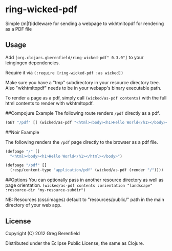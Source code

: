 # ring-wicked-pdf

Simple (m|f)iddleware for sending a webpage to wkhtmltopdf for rendering as a PDF
file

## Usage

Add `[org.clojars.gberenfield/ring-wicked-pdf" 0.3.0"]` to your leingingen dependencies.

Require it via `(:require [ring-wicked-pdf :as wicked])`

Make sure you have a "tmp" subdirectory in your resource directory tree.
Also "wkhtmltopdf" needs to be in your webapp's binary executable path.

To render a page as a pdf, simply call `(wicked/as-pdf contents)` with
the full html contents to render with wkhtmltopdf.

##Compojure Example
The following route renders `/pdf` directly as a pdf.

```clojure
(GET "/pdf" [] (wicked/as-pdf "<html><body><h1>Hello World</h1></body></html>"))
```

##Noir Example

The following renders the `/pdf` page directly to the
browser as a pdf file.

```clojure
(defpage "/" []
  "<html><body><h1>Hello World</h1></html></body>")

(defpage "/pdf" []
  (resp/content-type "application/pdf" (wicked/as-pdf (render "/"))))
```

##Options
You can optionally pass in another resource directory as well as page
orientation.
`(wicked/as-pdf contents :orientation "landscape" :resource-dir "my-resource-subdir")`

NB: Resources (css/images) default to "resources/public/" path in
the main directory of your web app.

## License

Copyright (C) 2012 Greg Berenfield

Distributed under the Eclipse Public License, the same as Clojure.
